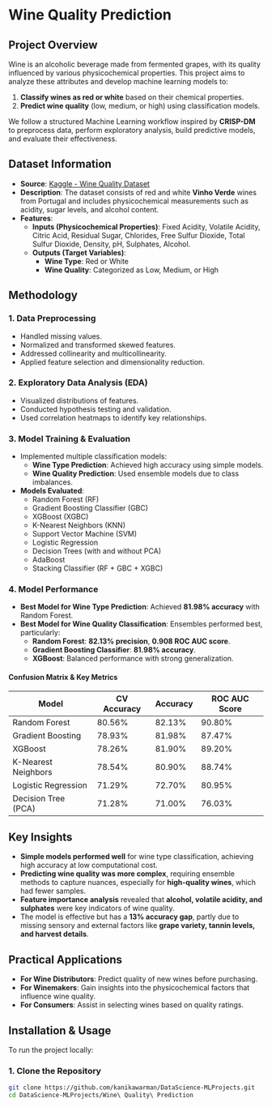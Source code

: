 # Wine Quality Prediction

## Project Overview
Wine is an alcoholic beverage made from fermented grapes, with its quality influenced by various physicochemical properties. This project aims to analyze these attributes and develop machine learning models to:  

1. **Classify wines as red or white** based on their chemical properties.  
2. **Predict wine quality** (low, medium, or high) using classification models.  

We follow a structured Machine Learning workflow inspired by **CRISP-DM** to preprocess data, perform exploratory analysis, build predictive models, and evaluate their effectiveness.

## Dataset Information
- **Source**: [Kaggle - Wine Quality Dataset](/kaggle/input/wine-quality/winequalityN.csv)  
- **Description**: The dataset consists of red and white **Vinho Verde** wines from Portugal and includes physicochemical measurements such as acidity, sugar levels, and alcohol content.  
- **Features**:
  - **Inputs (Physicochemical Properties)**: Fixed Acidity, Volatile Acidity, Citric Acid, Residual Sugar, Chlorides, Free Sulfur Dioxide, Total Sulfur Dioxide, Density, pH, Sulphates, Alcohol.  
  - **Outputs (Target Variables)**:
    - **Wine Type**: Red or White  
    - **Wine Quality**: Categorized as Low, Medium, or High  

## Methodology
### **1. Data Preprocessing**
- Handled missing values.
- Normalized and transformed skewed features.
- Addressed collinearity and multicollinearity.
- Applied feature selection and dimensionality reduction.

### **2. Exploratory Data Analysis (EDA)**
- Visualized distributions of features.
- Conducted hypothesis testing and validation.
- Used correlation heatmaps to identify key relationships.

### **3. Model Training & Evaluation**
- Implemented multiple classification models:
  - **Wine Type Prediction**: Achieved high accuracy using simple models.
  - **Wine Quality Prediction**: Used ensemble models due to class imbalances.
- **Models Evaluated**:
  - Random Forest (RF)
  - Gradient Boosting Classifier (GBC)
  - XGBoost (XGBC)
  - K-Nearest Neighbors (KNN)
  - Support Vector Machine (SVM)
  - Logistic Regression
  - Decision Trees (with and without PCA)
  - AdaBoost
  - Stacking Classifier (RF + GBC + XGBC)

### **4. Model Performance**
- **Best Model for Wine Type Prediction**: Achieved **81.98% accuracy** with Random Forest.
- **Best Model for Wine Quality Classification**: Ensembles performed best, particularly:
  - **Random Forest**: **82.13% precision**, **0.908 ROC AUC score**.
  - **Gradient Boosting Classifier**: **81.98% accuracy**.
  - **XGBoost**: Balanced performance with strong generalization.

#### **Confusion Matrix & Key Metrics**
| Model                     | CV Accuracy | Accuracy | ROC AUC Score |
|---------------------------|------------|----------|--------------|
| Random Forest             | 80.56%     | 82.13%   | 90.80%       |
| Gradient Boosting         | 78.93%     | 81.98%   | 87.47%       |
| XGBoost                   | 78.26%     | 81.90%   | 89.20%       |
| K-Nearest Neighbors       | 78.54%     | 80.90%   | 88.74%       |
| Logistic Regression       | 71.29%     | 72.70%   | 80.95%       |
| Decision Tree (PCA)       | 71.28%     | 71.00%   | 76.03%       |

## Key Insights
- **Simple models performed well** for wine type classification, achieving high accuracy at low computational cost.
- **Predicting wine quality was more complex**, requiring ensemble methods to capture nuances, especially for **high-quality wines**, which had fewer samples.
- **Feature importance analysis** revealed that **alcohol, volatile acidity, and sulphates** were key indicators of wine quality.
- The model is effective but has a **13% accuracy gap**, partly due to missing sensory and external factors like **grape variety, tannin levels, and harvest details**.

## Practical Applications
- **For Wine Distributors**: Predict quality of new wines before purchasing.
- **For Winemakers**: Gain insights into the physicochemical factors that influence wine quality.
- **For Consumers**: Assist in selecting wines based on quality ratings.

## Installation & Usage
To run the project locally:

### **1. Clone the Repository**
```bash
git clone https://github.com/kanikawarman/DataScience-MLProjects.git
cd DataScience-MLProjects/Wine\ Quality\ Prediction
